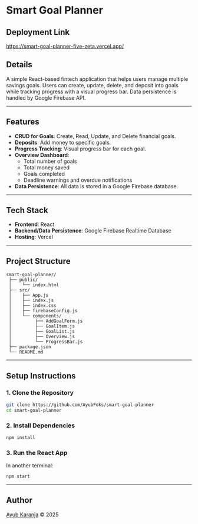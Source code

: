 # Smart Goal Planner

## Deployment Link

https://smart-goal-planner-five-zeta.vercel.app/


## Details

A simple React-based fintech application that helps users manage multiple savings goals. Users can create, update, delete, and deposit into goals while tracking progress with a visual progress bar. Data persistence is handled by Google Firebase API.

---

## Features

- **CRUD for Goals**: Create, Read, Update, and Delete financial goals.
- **Deposits**: Add money to specific goals.
- **Progress Tracking**: Visual progress bar for each goal.
- **Overview Dashboard**:
  - Total number of goals
  - Total money saved
  - Goals completed
  - Deadline warnings and overdue notifications
- **Data Persistence**: All data is stored in a Google Firebase database.

---

## Tech Stack

- **Frontend**: React
- **Backend/Data Persistence**: Google Firebase Realtime Database
- **Hosting**: Vercel

---

## Project Structure

```
smart-goal-planner/
 ├── public/
 │    └── index.html
 ├── src/
 │    ├── App.js
 │    ├── index.js
 │    ├── index.css
 │    ├── firebaseConfig.js
 │    └── components/
 │         ├── AddGoalForm.js
 │         ├── GoalItem.js
 │         ├── GoalList.js
 │         ├── Overview.js
 │         └── ProgressBar.js
 ├── package.json
 └── README.md
```

---

## Setup Instructions

### 1. Clone the Repository
```bash
git clone https://github.com/AyubFoks/smart-goal-planner
cd smart-goal-planner
```

### 2. Install Dependencies
```bash
npm install
```

### 3. Run the React App
In another terminal:
```bash
npm start
```

---

## Author

[Ayub Karanja](https://github.com/AyubFoks)
© 2025